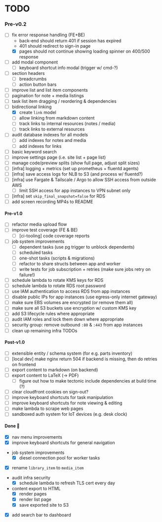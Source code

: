 # TODO

### Pre-v0.2

- [ ] fix error response handling (FE+BE)
    - back-end should return 401 if session has expired
    - 401 should redirect to sign-in page
    - [x] pages should not continue showing loading spinner on 400/500 response
- [ ] add modal component
    - [ ] keyboard shortcut info modal (trigger w/ cmd-?)
- [ ] section headers
    - [ ] breadcrumbs
    - [ ] action button bars
- [ ] improve list and list item components
- [ ] pagination for note + media listings
- [ ] task list item dragging / reordering & dependencies
- [ ] bidirectional linking
    - [x] create `link` model
    - [ ] allow linking from markdown content
    - [ ] track links to internal resources (notes / media)
    - [ ] track links to external resources
- [ ] audit database indexes for all models
    - [ ] add indexes for notes and media
    - [ ] add indexes for links
- [ ] basic keyword search
- [ ] improve settings page (i.e. site list + page list)
- [ ] manage code/preview splits (show full page, adjust split sizes)
- [ ] [infra] logging + metrics (set up prometheus + fluentd agents)
- [ ] [infra] save access logs for NLB to S3 (and process w/ fluentd?)
- [ ] [infra] use Fargate & Tailscale / Argo to allow SSH access from outside AWS
    - [ ] limit SSH access for app instances to VPN subnet only
- [ ] [infra] set `skip_final_snapshot=false` for RDS
- [ ] add screen recording MP4s to README
    
#### Pre-v1.0

- [ ] refactor media upload flow
- [ ] improve test coverage (FE & BE)
    - [ ] [ci-tooling] code coverage reports
- [ ] job system improvements
    - [ ] dependent tasks (use pg trigger to unblock dependents)
    - [ ] scheduled tasks
    - [ ] one-shot tasks (scripts & migrations)
    - [ ] refactor to share structs between app and worker
    - [ ] write tests for job subscription + retries (make sure jobs retry on failure!)
- [ ] schedule lambda to rotate KMS keys for RDS
- [ ] schedule lambda to rotate RDS root password
- [ ] use IAM authentication to access RDS from app instances
- [ ] disable public IPs for app instances (use egress-only internet gateway)
- [ ] make sure EBS volumes are encrypted (or remove them all)
- [ ] make sure all S3 buckets use encryption w/ custom KMS key
- [ ] add S3 lifecycle rules where appropriate
- [ ] audit IAM roles and lock them down where appropriate
- [ ] security group: remove outbound `:80` & `:443` from app instances
- [ ] clean up remaining infra TODOs

#### Post-v1.0

- [ ] extensible entity / schema system (for e.g. parts inventory)
- [ ] [local dev] make nginx return 504 if backend is missing, then do retries on frontend
- [ ] export content to markdown (on backend)
- [ ] export content to LaTeX (-> PDF)
    - [ ] figure out how to make tectonic include dependencies at build time (?)
- [ ] clear cloudfront cookies on sign-out?
- [ ] improve keyboard shortcuts for task manipulation
- [ ] improve keyboard shortcuts for note viewing & editing
- [ ] make lambda to scrape web pages
- [ ] sandboxed auth system for IoT devices (e.g. desk clock)

#### Done 🎉

- [x] nav menu improvements
- [x] improve keyboard shortcuts for general navigation
- job system improvements
    - [x] diesel connection pool for worker tasks
- [x] rename `library_item` to `media_item`
- audit infra security
    - [x] schedule lambda to refresh TLS cert every day
- content export to HTML
    - [x] render pages
    - [x] render list page
    - [x] save exported site to S3
- [x] add search bar to dashboard
